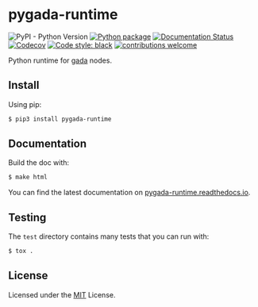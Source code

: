 # pygada-runtime

![PyPI - Python Version](https://img.shields.io/pypi/pyversions/pygada-runtime)
[![Python package](https://img.shields.io/github/workflow/status/gadalang/pygada-runtime/Python%20package)](https://github.com/gadalang/pygada-runtime/actions/workflows/python-package.yml)
[![Documentation Status](https://readthedocs.org/projects/pygada-runtime/badge/?version=latest)](https://pygada-runtime.readthedocs.io/en/latest/?badge=latest)
[![Codecov](https://img.shields.io/codecov/c/gh/gadalang/pygada-runtime?token=4CSJTL1ZML)](https://codecov.io/gh/gadalang/pygada-runtime)
[![Code style: black](https://img.shields.io/badge/code%20style-black-000000.svg)](https://github.com/psf/black)
[![contributions welcome](https://img.shields.io/badge/contributions-welcome-brightgreen.svg?style=flat)](https://github.com/gadalang/pygada-runtime/issues)

Python runtime for [gada](https://github.com/gadalang/gada) nodes.

## Install

Using pip:

```bash
$ pip3 install pygada-runtime
```

## Documentation

Build the doc with:

```bash
$ make html
```

You can find the latest documentation on [pygada-runtime.readthedocs.io](https://pygada-runtime.readthedocs.io/).

## Testing

The `test` directory contains many tests that you can run with:

```python
$ tox .
```

## License

Licensed under the [MIT](LICENSE) License.

